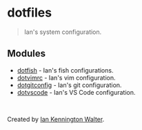 # dotfiles
> Ian's system configuration.

## Modules
* [dotfish](https://github.com/ianwalter/dotfish) - Ian's fish configurations.
* [dotvimrc](https://github.com/ianwalter/dotvimrc) - Ian's vim configuration.
* [dotgitconfig](https://github.com/ianwalter/dotgitconfig) - Ian's git
  configuration.
* [dotvscode](https://github.com/ianwalter/dotvscode) - Ian's VS Code configuration.

&nbsp;

Created by [Ian Kennington Walter](http://iankwalter.com).
